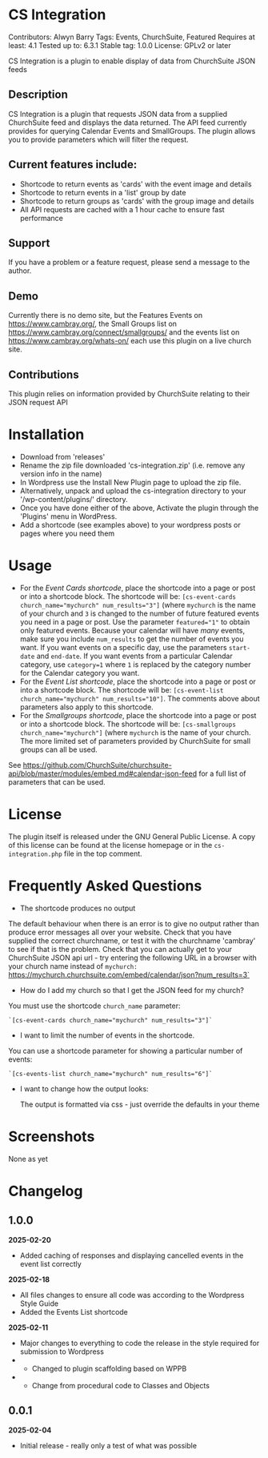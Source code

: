 # CS Integration
Contributors: Alwyn Barry
Tags: Events, ChurchSuite, Featured
Requires at least: 4.1
Tested up to: 6.3.1
Stable tag: 1.0.0
License: GPLv2 or later

CS Integration is a plugin to enable display of data from ChurchSuite JSON feeds

## Description

CS Integration is a plugin that requests JSON data from a supplied ChurchSuite feed and
displays the data returned. The API feed currently provides for querying Calendar Events
and SmallGroups. The plugin allows you to provide parameters which will filter the
request.

## Current features include:

* Shortcode to return events as 'cards' with the event image and details
* Shortcode to return events in a 'list' group by date
* Shortcode to return groups as 'cards' with the group image and details
* All API requests are cached with a 1 hour cache to ensure fast performance 


## Support

If you have a problem or a feature request, please send a message to the author.


## Demo

Currently there is no demo site, but the Features Events on https://www.cambray.org/,
the Small Groups list on https://www.cambray.org/connect/smallgroups/ and the
events list on https://www.cambray.org/whats-on/ each use this plugin on a live church site.


## Contributions

This plugin relies on information provided by ChurchSuite relating to their JSON request API


# Installation

* Download from 'releases'
* Rename the zip file downloaded 'cs-integration.zip' (i.e. remove any version info in the name)
* In Wordpress use the Install New Plugin page to upload the zip file.
* Alternatively, unpack and upload the cs-integration directory to your '/wp-content/plugins/' directory.
* Once you have done either of the above, Activate the plugin through the 'Plugins' menu in WordPress.
* Add a shortcode (see examples above) to your wordpress posts or pages where you need them

# Usage
* For the *Event Cards shortcode*, place the shortcode into a page or post or into a shortcode block.
The shortcode will be: `[cs-event-cards church_name="mychurch" num_results="3"]` (where `mychurch` is
the name of your church and `3` is changed to the number of future featured events you need in a page
or post.  Use the parameter `featured="1"` to obtain only featured events.  Because your calendar
will have _many_ events, make sure you include `num_results` to get the number of events you want.
If you want events on a specific day, use the parameters `start-date` and `end-date`. If you want
events from a particular Calendar category, use `category=1` where `1` is replaced by the category
number for the Calendar category you want.
* For the *Event List shortcode*, place the shortcode into a page or post or into a shortcode block.
The shortcode will be: `[cs-event-list church_name="mychurch" num_results="10"]`.  The comments above
about parameters also apply to this shortcode.
* For the *Smallgroups shortcode*, place the shortcode into a page or post or into a shortcode block.
The shortcode will be: `[cs-smallgroups church_name="mychurch"]` (where `mychurch` is the name of your
church.  The more limited set of parameters provided by ChurchSuite for small groups can all be used. 

See https://github.com/ChurchSuite/churchsuite-api/blob/master/modules/embed.md#calendar-json-feed
for a full list of parameters that can be used.


# License

The plugin itself is released under the GNU General Public License. A copy of this license
can be found at the license homepage or in the `cs-integration.php` file in the top comment.


# Frequently Asked Questions

- The shortcode produces no output

The default behaviour when there is an error is to give no output rather than produce error messages
all over your website.  Check that you have supplied the correct churchname, or test it with the
churchname 'cambray' to see if that is the problem.  Check that you can actually get to your
ChurchSuite JSON api url - try entering the following URL in a browser with your church name instead
of `mychurch:
`https://mychurch.churchsuite.com/embed/calendar/json?num_results=3`

- How do I add my church so that I get the JSON feed for my church?

You must use the shortcode `church_name` parameter:

	`[cs-event-cards church_name="mychurch" num_results="3"]`

- I want to limit the number of events in the shortcode.

You can use a shortcode parameter for showing a particular number of events:

	`[cs-events-list church_name="mychurch" num_results="6"]`

- I want to change how the output looks:

	The output is formatted via css - just override the defaults in your theme


# Screenshots

None as yet


# Changelog

## 1.0.0
**2025-02-20**
* Added caching of responses and displaying cancelled events in the event list correctly

**2025-02-18**
* All files changes to ensure all code was according to the Wordpress Style Guide
* Added the Events List shortcode

**2025-02-11**
* Major changes to everything to code the release in the style required for submission to Wordpress
* - Changed to plugin scaffolding based on WPPB
* - Change from procedural code to Classes and Objects

## 0.0.1
**2025-02-04**
* Initial release - really only a test of what was possible
